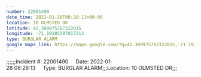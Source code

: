 ```yaml
---
number: 22001490
date_time: 2022-01-28T08:28:13+00:00
location: 10 OLMSTED DR
latitude: 42.389975787322015
longitude: -71.19385597817313
type: BURGLAR ALARM
google_maps_link: https://maps.google.com/?q=42.389975787322015,-71.19385597817313
---
```


;;;;;;Incident #: 22001490     Date: 2022‐01‐28 08:28:13     Type: BURGLAR ALARM;;;Location: 10 OLMSTED DR;;;
